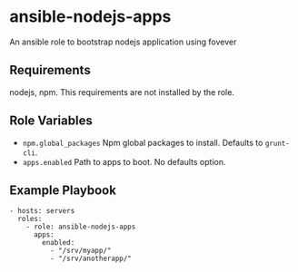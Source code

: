 # ansible-nodejs-apps

An ansible role to bootstrap nodejs application using fovever


## Requirements

nodejs, npm. This requirements are not installed by the role.

## Role Variables

* `npm.global_packages` Npm global packages to install. Defaults to `grunt-cli`.
* `apps.enabled` Path to apps to boot. No defaults option.

## Example Playbook

    - hosts: servers
      roles:
        - role: ansible-nodejs-apps
          apps:
            enabled:
              - "/srv/myapp/"
              - "/srv/anotherapp/"

